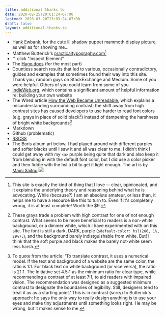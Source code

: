 ```yaml
---
title: additional thanks to
date: 2020-02-25T20:01:24-07:00
lastmod: 2020-03-20T23:03:24-07:00
draft: false
layout: additional-thanks-to
---
```


* [Hank Ewbank](https://dribbble.com/hankewbank), for the cute lil shadow puppet mammoth display picture, as well as for showing me...
* Matthew Butterick's [practicaltypography.com](https://www.practicaltypography.com)[^1]
* ⌃ click "Inspect Element"
* The [Hugo docs](https://gohugo.io/documentation/) (for the most part)
* Countless search results that led to various, occasionally contradictory, guides and examples that sometimes found their way into this site. Thank you, random guys on StackExchange and Medium. Some of you were helpful. Others of you could learn from some of you
* [IndieWeb.org](https://www.indieweb.org), which contains a significant amount of helpful information re: building your own website
* The Wired article [How the Web Became Unreadable](https://www.wired.com/2016/10/how-the-web-became-unreadable/), which explains a misunderstanding surrounding contrast; the shift away from high contrast sites has caused developers to use harder to read font colors (e.g. grays in place of solid black[^2]) instead of dampening the harshness of bright white backgrounds[^3]
* Markdown
* Github (problematic)
* [RSCSS](https://rscss.io)
* The Boris album art below. I had played around with different purples and softer blacks until I saw it and all was clear to me. I didn't think I could get away with my `<a>` purple being quite that dark and also keep it from blending in with the default font color, but I did use a color picker and then fiddle with the hsl a bit to get it light enough. The art is by [Mami Saitou](https://mamisaitou.com)
![](/img/IMG_0072.jpeg)

[^1]:This site is exactly the kind of thing that I love -- clear, opinionated, and it explains the underlying theory and reasoning behind what he is advocating. While (because?) I am an absolute amateur, or less than, it helps me to have a resource like this to turn to. Even if it's completely wrong, it is at least complete! Worth the $9.
[^2]: These grays trade a problem with high contrast for one of not enough contrast. What seems to be more beneficial to readers is a non-white background, or a dimmer white, which I have experimented with on this site. The font is still a dark, DARK, purple (`$default-color: hsl(266, 1%, 29%);`), and the background barely indistguishable from white. But! I think that the soft purple and black makes the barely not-white seem less harsh.
[^3]: To quote from the article: 'To translate contrast, it uses a numerical model. If the text and background of a website are the same color, the ratio is 1:1. For black text on white background (or vice versa), the ratio is 21:1. The Initiative set 4.5:1 as the minimum ratio for clear type, while recommending a contrast of at least 7:1, to aid readers with impaired vision. The recommendation was designed as a suggested minimum contrast to designate the boundaries of legibility. Still, designers tend to treat it as as a starting point.' This is in contrast (sorry) to Butterick's approach: he says the only way to really design anything is to use your eyes and make tiny adjustments until something looks right. He may be wrong, but it makes sense to me.